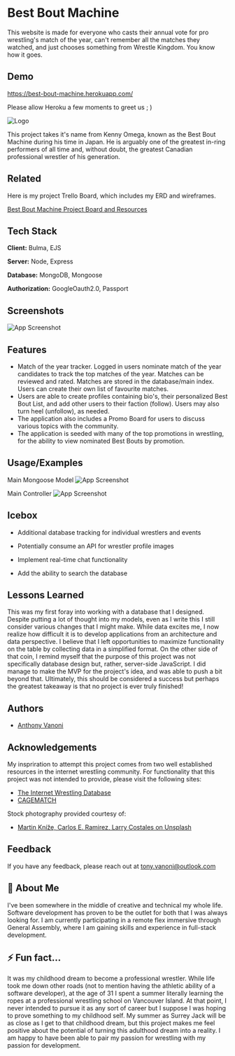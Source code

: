 
# Best Bout Machine

This website is made for everyone who casts their annual vote for pro wrestling's match of the year, can't remember all the matches they watched, and just chooses something from Wrestle Kingdom. You know how it goes.


## Demo

https://best-bout-machine.herokuapp.com/

Please allow Heroku a few moments to greet us ; )


![Logo](https://i.imgur.com/1yHUd2z.png?1)

This project takes it's name from Kenny Omega, known as the Best Bout Machine during his time in Japan. He is arguably one of the greatest in-ring performers of all time and, without doubt, the greatest Canadian professional wrestler of his generation.


## Related

Here is my project Trello Board, which includes my ERD and wireframes.

[Best Bout Machine Project Board and Resources](https://trello.com/b/6Wsepmkf/best-bout-machine-project-board)


## Tech Stack

**Client:** Bulma, EJS

**Server:** Node, Express

**Database:** MongoDB, Mongoose

**Authorization:** GoogleOauth2.0, Passport


## Screenshots

![App Screenshot](https://i.imgur.com/ZXyJmD7.png)


## Features

- Match of the year tracker. Logged in users nominate match of the year candidates to track the top matches of the year. Matches can be reviewed and rated.  Matches are stored in the database/main index. Users can create their own list of favourite matches.
- Users are able to create profiles containing bio's, their personalized Best Bout List, and add other users to their faction (follow). Users may also turn heel (unfollow), as needed.
- The application also includes a Promo Board for users to discuss various topics with the community.
- The application is seeded with many of the top promotions in wrestling, for the ability to view nominated Best Bouts by promotion.


## Usage/Examples

Main Mongoose Model
![App Screenshot](https://i.imgur.com/RTMQ3Sq.png)

Main Controller
![App Screenshot](https://i.imgur.com/K6fbWAp.png)


## Icebox

- Additional database tracking for individual wrestlers and events

- Potentially consume an API for wrestler profile images

- Implement real-time chat functionality

- Add the ability to search the database


## Lessons Learned

This was my first foray into working with a database that I designed. Despite putting a lot of thought into my models, even as I write this I still consider various changes that I might make. While data excites me, I now realize how difficult it is to develop applications from an architecture and data perspective. I believe that I left opportunities to maximize functionality on the table by collecting data in a simplified format. On the other side of that coin, I remind myself that the purpose of this project was not specifically database design but, rather, server-side JavaScript. I did manage to make the MVP for the project's idea, and was able to push a bit beyond that. Ultimately, this should be considered a success but perhaps the greatest takeaway is that no project is ever truly finished!


## Authors

- [Anthony Vanoni](https://www.github.com/tonypurple)


## Acknowledgements

My inspriration to attempt this project comes from two well established resources in the internet wrestling community. For functionality that this project was not intended to provide, please visit the following sites:
 - [The Internet Wrestling Database](http://www.profightdb.com/)
 - [CAGEMATCH](https://www.cagematch.net/)

Stock photography provided courtesy of: 
 - [Martin Kníže, Carlos E. Ramirez, Larry Costales on Unsplash](https://unsplash.com/)


## Feedback

If you have any feedback, please reach out at tony.vanoni@outlook.com


## 🚀 About Me
I've been somewhere in the middle of creative and technical my whole life. Software development has proven to be the outlet for both that I was always looking for. I am currently participating in a remote flex immersive through General Assembly, where I am gaining skills and experience in full-stack development.



## ⚡️ Fun fact...

It was my childhood dream to become a professional wrestler. While life took me down other roads (not to mention having the athletic ability of a software developer), at the age of 31 I spent a summer literally learning the ropes at a professional wrestling school on Vancouver Island. At that point, I never intended to pursue it as any sort of career but I suppose I was hoping to prove something to my childhood self. My summer as Surrey Jack will be as close as I get to that childhood dream, but this project makes me feel positive about the potential of turning this adulthood dream into a reality. I am happy to have been able to pair my passion for wrestling with my passion for development.

